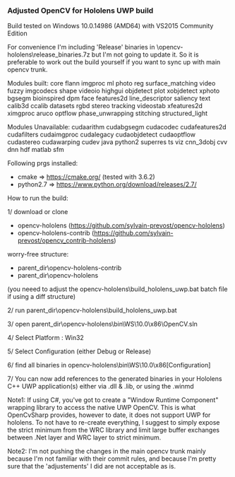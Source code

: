 ### Adjusted OpenCV for Hololens UWP build  

Build tested on Windows 10.0.14986 (AMD64) with VS2015 Community Edition

For convenience I'm including 'Release' binaries in \opencv-hololens\release_binaries.7z
but I'm not going to update it. So it is preferable to work out the build yourself if you want to sync up with main opencv trunk.

Modules built:
core flann imgproc ml photo reg surface_matching video fuzzy imgcodecs shape videoio highgui objdetect plot xobjdetect xphoto bgsegm bioinspired dpm face features2d line_descriptor saliency text calib3d ccalib datasets rgbd stereo tracking videostab xfeatures2d ximgproc aruco optflow phase_unwrapping stitching structured_light

Modules Unavailable:
cudaarithm cudabgsegm cudacodec cudafeatures2d cudafilters cudaimgproc cudalegacy cudaobjdetect cudaoptflow cudastereo cudawarping cudev java python2 superres ts viz cnn_3dobj cvv dnn hdf matlab sfm


Following prgs installed:

- cmake => https://cmake.org/ (tested with 3.6.2)
- python2.7 => https://www.python.org/download/releases/2.7/

How to run the build:

1/ download or clone
- opencv-hololens (https://github.com/sylvain-prevost/opencv-hololens)
- opencv-hololens-contrib (https://github.com/sylvain-prevost/opencv_contrib-hololens)

worry-free structure:          
- parent_dir\opencv-hololens-contrib
- parent_dir\opencv-hololens

(you neeed to adjust the opencv-hololens\build_hololens_uwp.bat batch file if using a diff structure)


2/ run parent_dir\opencv-hololens\build_hololens_uwp.bat

3/ open parent_dir\opencv-hololens\bin\WS\10.0\x86\OpenCV.sln

4/ Select Platform : Win32

5/ Select Configuration (either Debug or Release)

6/ find all binaries in opencv-hololens\bin\WS\10.0\x86\[Configuration]

7/ You can now add references to the generated binaries in your Hololens C++ UWP application(s) either via .dll & .lib, or using the .winmd


Note1:
If using C#, you've got to create a "Window Runtime Component" wrapping library to access the native UWP OpenCV.
This is what OpenCvSharp provides, however to date, it does not support UWP for hololens.
To not have to re-create everything, I suggest to simply expose the strict minimum from the WRC library and limit large buffer exchanges
between .Net layer and WRC layer to strict minimum.

Note2:
I'm not pushing the changes in the main opencv trunk mainly because I'm not familiar with their commit rules, and because I'm pretty sure
 that the 'adjustements' I did are not acceptable as is.
